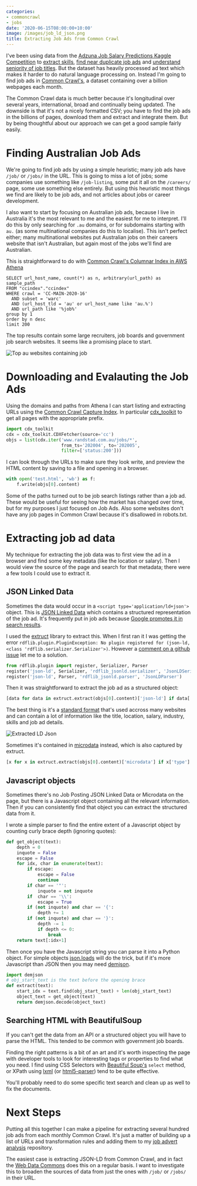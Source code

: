```yaml
---
categories:
- commoncrawl
- jobs
date: '2020-06-15T08:00:00+10:00'
image: /images/job_ld_json.png
title: Extracting Job Ads from Common Crawl
---
```


I've been using data from the [Adzuna Job Salary Predictions Kaggle Competition](https://www.kaggle.com/c/job-salary-prediction) to [extract skills](/extract-skills-3-conjugations), [find near duplicate job ads](/near-duplicate-review) and [understand seniority of job titles](/job-ad-title-salary).
But the dataset has heavily processed ad text which makes it harder to do natural language processing on.
Instead I'm going to find job ads in [Common Crawl's](https://commoncrawl.org), a dataset containing over a billion webpages each month.

The Common Crawl data is much better because it's longitudinal over several years, international, broad and continually being updated.
The downside is that it's not a nicely formatted CSV; you have to find the job ads in the billions of pages, download them and extract and integrate them.
But by being thoughtful about our approach we can get a good sample fairly easily.

# Finding Australian Job Ads

We're going to find job ads by using a simple heuristic; many job ads have `/job/` or `/jobs/` in the URL.
This is going to miss a lot of jobs; some companies use something like `/job-listing`, some put it all on the `/careers/` page, some use something else entirely.
But using this heuristic most things we find are likely to be job ads, and not articles about jobs or career development.

I also want to start by focusing on Australian job ads, because I live in Australia it's the most relevant to me and the easiest for me to interpret.
I'll do this by only searching for `.au` domains, or for subdomains starting with `au.` (as some multinational companies do this to localise).
This isn't perfect either; many multinational websites put Australian jobs on their careers website that isn't Australian, but again most of the jobs we'll find are Australian.

This is straightforward to do with [Common Crawl's Columnar Index in AWS Athena](/common-crawl-index-athena)

```
SELECT url_host_name, count(*) as n, arbitrary(url_path) as sample_path
FROM "ccindex"."ccindex"
WHERE crawl = 'CC-MAIN-2020-16'
  AND subset = 'warc'
  AND (url_host_tld = 'au' or url_host_name like 'au.%')
  AND url_path like '%job%'
group by 1
order by n desc
limit 200
```

The top results contain some large recruiters, job boards and government job search websites.
It seems like a promising place to start.

![Top au websites containing job](/images/cc_athena_job_paths.png)

# Downloading and Evalauting the Job Ads

Using the domains and paths from Athena I can start listing and extracting URLs using the [Common Crawl Capture Index](/searching-100b-pages-cdx).
In particular [cdx_toolkit](https://github.com/cocrawler/cdx_toolkit) to get all pages with the appropriate prefix.

```python
import cdx_toolkit
cdx = cdx_toolkit.CDXFetcher(source='cc')
objs = list(cdx.iter('www.randstad.com.au/jobs/*',
                     from_ts='202004', to='202005',
                     filter=['status:200']))
```

I can look through the URLs to make sure they look write, and preview the HTML content by saving to a file and opening in a browser.

```python
with open('test.html', 'wb') as f:
    f.write(objs[0].content)
```

Some of the paths turned out to be job search listings rather than a job ad.
These would be useful for seeing how the market has changed over time, but for my purposes I just focused on Job Ads.
Also some websites don't have any job pages in Common Crawl because it's disallowed in robots.txt.

# Extracting job ad data

My technique for extracting the job data was to first view the ad in a browser and find some key metadata (like the location or salary).
Then I would view the source of the page and search for that metadata; there were a few tools I could use to extract it.

## JSON Linked Data

Sometimes the data would occur in a `<script type='application/ld+json'>` object.
This is [JSON Linked Data](https://en.wikipedia.org/wiki/JSON-LD) which contains a structured representation of the job ad.
It's frequently put in job ads because [Google promotes it in search results](https://developers.google.com/search/docs/data-types/job-posting).

I used the [extruct](https://github.com/scrapinghub/extruct) library to extract this.
When I first ran it I was getting the error `rdflib.plugin.PluginException: No plugin registered for (json-ld, <class 'rdflib.serializer.Serializer'>)`.
However a [comment on a github issue](https://github.com/scrapinghub/extruct/issues/28#issuecomment-520760747) let me to a solution.

```python
from rdflib.plugin import register, Serializer, Parser
register('json-ld', Serializer, 'rdflib_jsonld.serializer', 'JsonLDSerializer')
register('json-ld', Parser, 'rdflib_jsonld.parser', 'JsonLDParser')
```

Then it was straightforward to extract the job ad as a structured object:

```python
[data for data in extruct.extract(objs[0].content)['json-ld'] if data['@type'] == 'JobPosting']
```

The best thing is it's a [standard format](https://schema.org/JobPosting) that's used accross many websites and can contain a lot of information like the title, location, salary, industry, skills and job ad details.

![Extracted LD Json](/images/job_ld_json.png)

Sometimes it's contained in [microdata](https://en.wikipedia.org/wiki/Microdata_(HTML)) instead, which is also captured by extruct.

```python
[x for x in extruct.extract(objs[0].content)['microdata'] if x['type'] == 'http://schema.org/JobPosting']
```

## Javascript objects

Sometimes there's no Job Posting JSON Linked Data or Microdata on the page, but there is a Javascript object containing all the relevant information.
Then if you can consistently find that object you can extract the structured data from it.

I wrote a simple parser to find the entire extent of a Javascript object by counting curly brace depth (ignoring quotes):

```python
def get_object(text):
    depth = 0
    inquote = False
    escape = False
    for idx, char in enumerate(text):
        if escape:
            escape = False
            continue
        if char == '"':
            inquote = not inquote
        if  char == '\\':
            escape = True
        if (not inquote) and char == '{':
            depth += 1
        if (not inquote) and char == '}':
            depth -= 1
            if depth <= 0:
                break
    return text[:idx+1]
```

Then once you have the Javascript string you can parse it into a Python object.
For simple objects [json.loads](https://docs.python.org/3/library/json.html) will do the trick, but if it's more Javascript than JSON then you may need [demjson](https://github.com/dmeranda/demjson).

```python
import demjson
# obj_start_text is the text before the opening brace
def extract(text):
    start_idx = text.find(obj_start_text) + len(obj_start_text)
    object_text = get_object(text)
    return demjson.decode(object_text)
```

## Searching HTML with BeautifulSoup

If you can't get the data from an API or a structured object you will have to parse the HTML.
This tended to be common with government job boards.

Finding the right patterns is a bit of an art and it's worth inspecting the page with developer tools to look for interesting tags or properties to find what you need.
I find using CSS Selectors with [Beautiful Soup's](https://www.crummy.com/software/BeautifulSoup/) `select` method, or XPath using [lxml](https://lxml.de/tutorial.html) (or [html5-parser](https://html5-parser.readthedocs.io/en/latest/)) tend to be quite effective.

You'll probably need to do some specific text search and clean up as well to fix the documents.

# Next Steps

Putting all this together I can make a pipeline for extracting several hundred job ads from each monthly Common Crawl.
It's just a matter of building up a list of URLs and transformation rules and adding them to my [job advert analysis](https://github.com/EdwardJRoss/job-advert-analysis) repository.

The easiest case is extracting JSON-LD from Common Crawl, and in fact the [Web Data Commons](http://webdatacommons.org/) does this on a regular basis.
I want to investigate this to broaden the sources of data from just the ones with `/job/` or `/jobs/` in their URL.